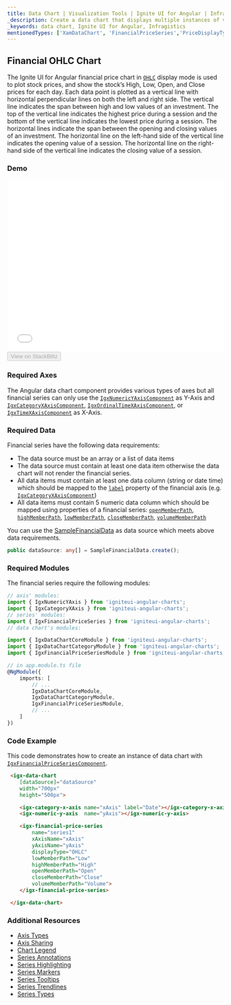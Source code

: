 ```yaml
---
title: Data Chart | Visualization Tools | Ignite UI for Angular | Infragistics | Financial
_description: Create a data chart that displays multiple instances of visual elements in the same plot area in order to create composite chart views.
_keywords: data chart, Ignite UI for Angular, Infragistics
mentionedTypes: ['XamDataChart', 'FinancialPriceSeries','PriceDisplayType','CategoryXAxis']
---
```


## Financial OHLC Chart

The Ignite UI for Angular financial price chart in [`OHLC`]({environment:dvApiBaseUrl}/products/ignite-ui-angular/api/docs/typescript/latest/enums/pricedisplaytype.html#ohlc) display mode is used to plot stock prices, and show the stock’s High, Low, Open, and Close prices for each day. Each data point is plotted as a vertical line with horizontal perpendicular lines on both the left and right side. The vertical line indicates the span between high and low values of an investment. The top of the vertical line indicates the highest price during a session and the bottom of the vertical line indicates the lowest price during a session. The horizontal lines indicate the span between the opening and closing values of an investment. The horizontal line on the left-hand side of the vertical line indicates the opening value of a session. The horizontal line on the right-hand side of the vertical line indicates the closing value of a session.

### Demo

<div class="sample-container loading" style="height: 400px">
    <iframe id="data-chart-type-financial-ohlc-series-iframe" src='{environment:dvDemosBaseUrl}/charts/data-chart-type-financial-ohlc-series' width="100%" height="100%" seamless frameBorder="0" onload="onSampleIframeContentLoaded(this);"></iframe>
</div>
<div>
    <button data-localize="stackblitz" disabled class="stackblitz-btn" data-iframe-id="data-chart-type-financial-ohlc-series-iframe" data-demos-base-url="{environment:dvDemosBaseUrl}">View on StackBlitz
    </button>
</div>

<div class="divider--half"></div>

### Required Axes

The Angular data chart component provides various types of axes but all financial series can only use the [`IgxNumericYAxisComponent`]({environment:dvApiBaseUrl}/products/ignite-ui-angular/api/docs/typescript/latest/classes/igxnumericyaxiscomponent.html) as Y-Axis and [`IgxCategoryXAxisComponent`]({environment:dvApiBaseUrl}/products/ignite-ui-angular/api/docs/typescript/latest/classes/igxcategoryxaxiscomponent.html), [`IgxOrdinalTimeXAxisComponent`]({environment:dvApiBaseUrl}/products/ignite-ui-angular/api/docs/typescript/latest/classes/igxordinaltimexaxiscomponent.html), or [`IgxTimeXAxisComponent`]({environment:dvApiBaseUrl}/products/ignite-ui-angular/api/docs/typescript/latest/classes/igxtimexaxiscomponent.html) as X-Axis.

### Required Data

Financial series have the following data requirements:

-   The data source must be an array or a list of data items
-   The data source must contain at least one data item otherwise the data chart will not render the financial series.
-   All data items must contain at least one data column (string or date time) which should be mapped to the [`label`]({environment:dvApiBaseUrl}/products/ignite-ui-angular/api/docs/typescript/latest/classes/igxaxiscomponent.html#label) property of the financial axis (e.g. [`IgxCategoryXAxisComponent`]({environment:dvApiBaseUrl}/products/ignite-ui-angular/api/docs/typescript/latest/classes/igxcategoryxaxiscomponent.html))
-   All data items must contain 5 numeric data column which should be mapped using properties of a financial series: [`openMemberPath`]({environment:dvApiBaseUrl}/products/ignite-ui-angular/api/docs/typescript/latest/classes/igxfinancialseriescomponent.html#openmemberpath), [`highMemberPath`]({environment:dvApiBaseUrl}/products/ignite-ui-angular/api/docs/typescript/latest/classes/igxfinancialseriescomponent.html#highmemberpath), [`lowMemberPath`]({environment:dvApiBaseUrl}/products/ignite-ui-angular/api/docs/typescript/latest/classes/igxfinancialseriescomponent.html#lowmemberpath), [`closeMemberPath`]({environment:dvApiBaseUrl}/products/ignite-ui-angular/api/docs/typescript/latest/classes/igxfinancialseriescomponent.html#closememberpath), [`volumeMemberPath`]({environment:dvApiBaseUrl}/products/ignite-ui-angular/api/docs/typescript/latest/classes/igxfinancialseriescomponent.html#volumememberpath)

You can use the [SampleFinancialData](data-chart-data-sources-financial.md) as data source which meets above data requirements.

```ts
public dataSource: any[] = SampleFinancialData.create();
```

### Required Modules

The financial series require the following modules:

```ts
// axis' modules:
import { IgxNumericYAxis } from 'igniteui-angular-charts';
import { IgxCategoryXAxis } from 'igniteui-angular-charts';
// series' modules:
import { IgxFinancialPriceSeries } from 'igniteui-angular-charts';
// data chart's modules:

import { IgxDataChartCoreModule } from 'igniteui-angular-charts';
import { IgxDataChartCategoryModule } from 'igniteui-angular-charts';
import { IgxFinancialPriceSeriesModule } from 'igniteui-angular-charts';

// in app.module.ts file
@NgModule({
    imports: [
        // ...
        IgxDataChartCoreModule,
        IgxDataChartCategoryModule,
        IgxFinancialPriceSeriesModule,
        // ...
    ]
})
```

### Code Example

This code demonstrates how to create an instance of data chart with [`IgxFinancialPriceSeriesComponent`]({environment:dvApiBaseUrl}/products/ignite-ui-angular/api/docs/typescript/latest/classes/igxfinancialpriceseriescomponent.html).

```html
 <igx-data-chart
    [dataSource]="dataSource"
    width="700px"
    height="500px">

    <igx-category-x-axis name="xAxis" label="Date"></igx-category-x-axis>
    <igx-numeric-y-axis  name="yAxis"></igx-numeric-y-axis>

    <igx-financial-price-series
        name="series1"
        xAxisName="xAxis"
        yAxisName="yAxis"
        displayType="OHLC"
        lowMemberPath="Low"
        highMemberPath="High"
        openMemberPath="Open"
        closeMemberPath="Close"
        volumeMemberPath="Volume">
    </igx-financial-price-series>

 </igx-data-chart>
```

### Additional Resources

-   [Axis Types](data-chart-axis-types.md)
-   [Axis Sharing](data-chart-axis-sharing.md)
-   [Chart Legend](data-chart-legends.md)
-   [Series Annotations](data-chart-series-annotations.md)
-   [Series Highlighting](data-chart-series-highlighting.md)
-   [Series Markers](data-chart-series-markers.md)
-   [Series Tooltips](data-chart-series-tooltips.md)
-   [Series Trendlines](data-chart-series-trendlines.md)
-   [Series Types](data-chart-series-types.md)
